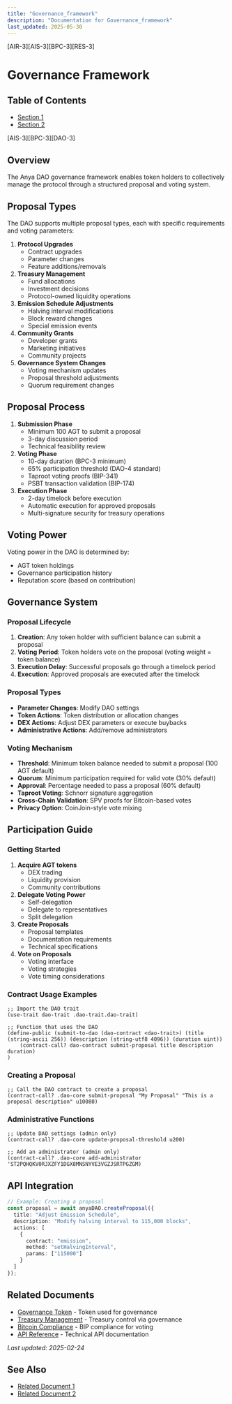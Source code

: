 ```yaml
---
title: "Governance_framework"
description: "Documentation for Governance_framework"
last_updated: 2025-05-30
---
```

[AIR-3][AIS-3][BPC-3][RES-3]


# Governance Framework

## Table of Contents

- [Section 1](#section-1)
- [Section 2](#section-2)


[AIS-3][BPC-3][DAO-3]

## Overview

The Anya DAO governance framework enables token holders to collectively manage the protocol through a structured proposal and voting system.

## Proposal Types

The DAO supports multiple proposal types, each with specific requirements and voting parameters:

1. **Protocol Upgrades**
   - Contract upgrades
   - Parameter changes
   - Feature additions/removals
2. **Treasury Management**
   - Fund allocations
   - Investment decisions
   - Protocol-owned liquidity operations
3. **Emission Schedule Adjustments**
   - Halving interval modifications
   - Block reward changes
   - Special emission events
4. **Community Grants**
   - Developer grants
   - Marketing initiatives
   - Community projects
5. **Governance System Changes**
   - Voting mechanism updates
   - Proposal threshold adjustments
   - Quorum requirement changes

## Proposal Process

1. **Submission Phase**
   - Minimum 100 AGT to submit a proposal
   - 3-day discussion period
   - Technical feasibility review
2. **Voting Phase**
   - 10-day duration (BPC-3 minimum)
   - 65% participation threshold (DAO-4 standard)
   - Taproot voting proofs (BIP-341)
   - PSBT transaction validation (BIP-174)
3. **Execution Phase**
   - 2-day timelock before execution
   - Automatic execution for approved proposals
   - Multi-signature security for treasury operations

## Voting Power

Voting power in the DAO is determined by:

- AGT token holdings
- Governance participation history
- Reputation score (based on contribution)

## Governance System

### Proposal Lifecycle

1. **Creation**: Any token holder with sufficient balance can submit a proposal
2. **Voting Period**: Token holders vote on the proposal (voting weight = token balance)
3. **Execution Delay**: Successful proposals go through a timelock period
4. **Execution**: Approved proposals are executed after the timelock

### Proposal Types

- **Parameter Changes**: Modify DAO settings
- **Token Actions**: Token distribution or allocation changes
- **DEX Actions**: Adjust DEX parameters or execute buybacks
- **Administrative Actions**: Add/remove administrators

### Voting Mechanism

- **Threshold**: Minimum token balance needed to submit a proposal (100 AGT default)
- **Quorum**: Minimum participation required for valid vote (30% default)
- **Approval**: Percentage needed to pass a proposal (60% default)
- **Taproot Voting**: Schnorr signature aggregation
- **Cross-Chain Validation**: SPV proofs for Bitcoin-based votes
- **Privacy Option**: CoinJoin-style vote mixing

## Participation Guide

### Getting Started

1. **Acquire AGT tokens**
   - DEX trading
   - Liquidity provision
   - Community contributions
2. **Delegate Voting Power**
   - Self-delegation
   - Delegate to representatives
   - Split delegation
3. **Create Proposals**
   - Proposal templates
   - Documentation requirements
   - Technical specifications
4. **Vote on Proposals**
   - Voting interface
   - Voting strategies
   - Vote timing considerations

### Contract Usage Examples

```clarity
;; Import the DAO trait
(use-trait dao-trait .dao-trait.dao-trait)

;; Function that uses the DAO
(define-public (submit-to-dao (dao-contract <dao-trait>) (title (string-ascii 256)) (description (string-utf8 4096)) (duration uint))
    (contract-call? dao-contract submit-proposal title description duration)
)
```

### Creating a Proposal

```clarity
;; Call the DAO contract to create a proposal
(contract-call? .dao-core submit-proposal "My Proposal" "This is a proposal description" u10080)
```

### Administrative Functions

```clarity
;; Update DAO settings (admin only)
(contract-call? .dao-core update-proposal-threshold u200)

;; Add an administrator (admin only)
(contract-call? .dao-core add-administrator 'ST2PQHQKV0RJXZFY1DGX8MNSNYVE3VGZJSRTPGZGM)
```

## API Integration

```typescript
// Example: Creating a proposal
const proposal = await anyaDAO.createProposal({
  title: "Adjust Emission Schedule",
  description: "Modify halving interval to 115,000 blocks",
  actions: [
    {
      contract: "emission",
      method: "setHalvingInterval",
      params: ["115000"]
    }
  ]
});
```

## Related Documents

- [Governance Token](GOVERNANCE_TOKEN.md) - Token used for governance
- [Treasury Management](TREASURY_MANAGEMENT.md) - Treasury control via governance
- [Bitcoin Compliance](BITCOIN_COMPLIANCE.md) - BIP compliance for voting
- [API Reference](api/GOVERNANCE_API.md) - Technical API documentation

*Last updated: 2025-02-24* 
## See Also

- [Related Document 1](./related1.md)
- [Related Document 2](./related2.md)
